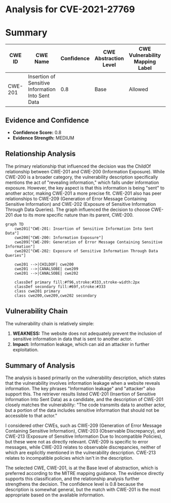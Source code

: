 # Analysis for CVE-2021-27769

# Summary
| CWE ID | CWE Name | Confidence | CWE Abstraction Level | CWE Vulnerability Mapping Label | CWE-Vulnerability Mapping Notes |
|---|---|---|---|---|---|
| CWE-201 | Insertion of Sensitive Information Into Sent Data | 0.8 | Base | Allowed | Primary CWE |

## Evidence and Confidence

*   **Confidence Score:** 0.8
*   **Evidence Strength:** MEDIUM

## Relationship Analysis
The primary relationship that influenced the decision was the ChildOf relationship between CWE-201 and CWE-200 (Information Exposure). While CWE-200 is a broader category, the vulnerability description specifically mentions the act of "revealing information," which falls under information exposure. However, the key aspect is that this information is being "sent" to another actor, making CWE-201 a more precise fit. CWE-201 also has peer relationships to CWE-209 (Generation of Error Message Containing Sensitive Information) and CWE-202 (Exposure of Sensitive Information Through Data Queries). The graph influenced the decision to choose CWE-201 due to its more specific nature than its parent, CWE-200.

```mermaid
graph TD
    cwe201["CWE-201: Insertion of Sensitive Information Into Sent Data"]
    cwe200["CWE-200: Information Exposure"]
    cwe209["CWE-209: Generation of Error Message Containing Sensitive Information"]
    cwe202["CWE-202: Exposure of Sensitive Information Through Data Queries"]

    cwe201 -->|CHILDOF| cwe200
    cwe201 -->|CANALSOBE| cwe209
    cwe201 -->|CANALSOBE| cwe202

    classDef primary fill:#f96,stroke:#333,stroke-width:2px
    classDef secondary fill:#69f,stroke:#333
    class cwe201 primary
    class cwe200,cwe209,cwe202 secondary
```

## Vulnerability Chain
The vulnerability chain is relatively simple:
1.  **WEAKNESS:** The website does not adequately prevent the inclusion of sensitive information in data that is sent to another actor.
2.  **Impact:** Information leakage, which can aid an attacker in further exploitation.

## Summary of Analysis
The analysis is based primarily on the vulnerability description, which states that the vulnerability involves information leakage when a website reveals information. The key phrases "Information leakage" and "attacker" also support this. The retriever results listed CWE-201 (Insertion of Sensitive Information Into Sent Data) as a candidate, and the description of CWE-201 closely matches the vulnerability: "The code transmits data to another actor, but a portion of the data includes sensitive information that should not be accessible to that actor."

I considered other CWEs, such as CWE-209 (Generation of Error Message Containing Sensitive Information), CWE-203 (Observable Discrepancy), and CWE-213 (Exposure of Sensitive Information Due to Incompatible Policies), but these were not as directly relevant. CWE-209 is specific to error messages, while CWE-203 relates to observable discrepancies, neither of which are explicitly mentioned in the vulnerability description. CWE-213 relates to incompatible policies which isn't in the description.

The selected CWE, CWE-201, is at the Base level of abstraction, which is preferred according to the MITRE mapping guidance. The evidence directly supports this classification, and the relationship analysis further strengthens the decision. The confidence level is 0.8 because the description is somewhat general, but the match with CWE-201 is the most appropriate based on the available information.